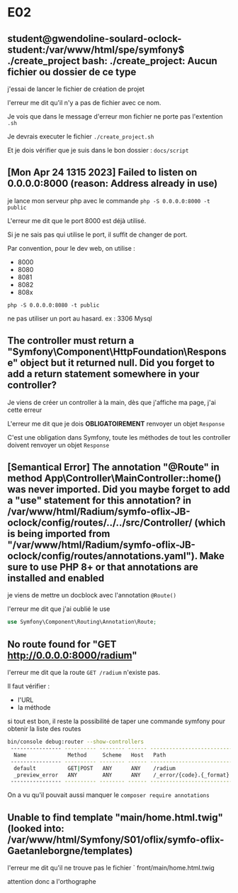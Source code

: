 # E02

## student@gwendoline-soulard-oclock-student:/var/www/html/spe/symfony$ ./create_project bash: ./create_project: Aucun fichier ou dossier de ce type

j'essai de lancer le fichier de création de projet

l'erreur me dit qu'il n'y a pas de fichier avec ce nom.

Je vois que dans le message d'erreur mon fichier ne porte pas l'extention `.sh`

Je devrais executer le fichier `./create_project.sh`

Et je dois vérifier que je suis dans le bon dossier : `docs/script`

## [Mon Apr 24 1315 2023] Failed to listen on 0.0.0.0:8000 (reason: Address already in use)

je lance mon serveur php avec le commande `php -S 0.0.0.0:8000 -t public`

L'erreur me dit que le port 8000 est déjà utilisé.

Si je ne sais pas qui utilise le port, il suffit de changer de port.

Par convention, pour le dev web, on utilise :

* 8000
* 8080
* 8081
* 8082
* 808x

`php -S 0.0.0.0:8080 -t public`

ne pas utiliser un port au hasard.
ex : 3306 Mysql

## The controller must return a "Symfony\Component\HttpFoundation\Response" object but it returned null. Did you forget to add a return statement somewhere in your controller?

Je viens de créer un controller à la main, dès que j'affiche ma page, j'ai cette erreur

L'erreur me dit que je dois **OBLIGATOIREMENT** renvoyer un objet `Response`

C'est une obligation dans Symfony, toute les méthodes de tout les controller doivent renvoyer un objet `Response`

## [Semantical Error] The annotation "@Route" in method App\Controller\MainController::home() was never imported. Did you maybe forget to add a "use" statement for this annotation? in /var/www/html/Radium/symfo-oflix-JB-oclock/config/routes/../../src/Controller/ (which is being imported from "/var/www/html/Radium/symfo-oflix-JB-oclock/config/routes/annotations.yaml"). Make sure to use PHP 8+ or that annotations are installed and enabled

je viens de mettre un docblock avec l'annotation `@Route()`

l'erreur me dit que j'ai oublié le use

```php
use Symfony\Component\Routing\Annotation\Route;
```

## No route found for "GET http://0.0.0.0:8000/radium"

l'erreur me dit que la route `GET /radium` n'existe pas.

Il faut vérifier :

* l'URL
* la méthode

si tout est bon, il reste la possibilité de taper une commande symfony pour obtenir la liste des routes

```bash
bin/console debug:router --show-controllers
 ---------------- ---------- -------- ------ -------------------------- --------------------------------------- 
  Name             Method     Scheme   Host   Path                       Controller                             
 ---------------- ---------- -------- ------ -------------------------- --------------------------------------- 
  default          GET|POST   ANY      ANY    /radium                    App\Controller\MainController::home()  
  _preview_error   ANY        ANY      ANY    /_error/{code}.{_format}   error_controller::preview()            
 ---------------- ---------- -------- ------ -------------------------- --------------------------------------- 
```

On a vu qu'il pouvait aussi manquer le `composer require annotations`

## Unable to find template "main/home.html.twig" (looked into: /var/www/html/Symfony/S01/oflix/symfo-oflix-Gaetanleborgne/templates)

l'erreur me dit qu'il ne trouve pas le fichier ` front/main/home.html.twig

attention donc a l'orthographe


